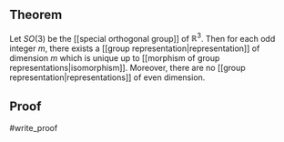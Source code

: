 ## Theorem
Let $SO(3)$ be the [[special orthogonal group]] of $\mathbb R^3$. Then for each odd integer $m$, there exists a [[group representation|representation]] of dimension $m$ which is unique up to [[morphism of group representations|isomorphism]]. Moreover, there are no [[group representation|representations]] of even dimension.
## Proof
#write_proof 